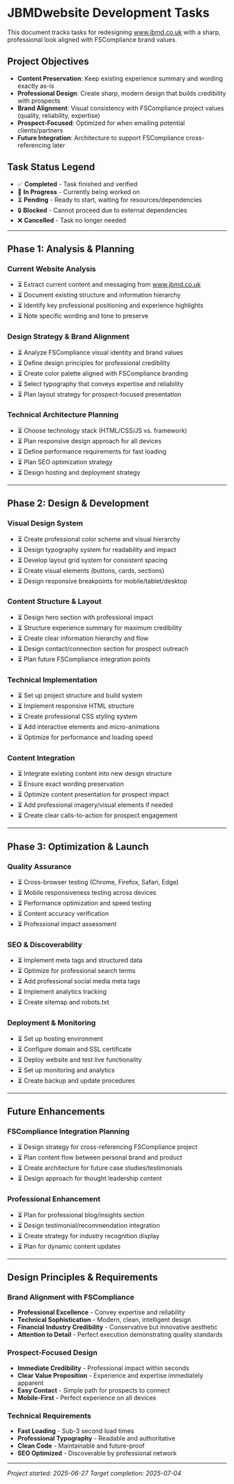 # JBMDwebsite Development Tasks

This document tracks tasks for redesigning www.jbmd.co.uk with a sharp, professional look aligned with FSCompliance brand values.

## Project Objectives

- **Content Preservation**: Keep existing experience summary and wording exactly as-is
- **Professional Design**: Create sharp, modern design that builds credibility with prospects
- **Brand Alignment**: Visual consistency with FSCompliance project values (quality, reliability, expertise)
- **Prospect-Focused**: Optimized for when emailing potential clients/partners
- **Future Integration**: Architecture to support FSCompliance cross-referencing later

## Task Status Legend
- ✅ **Completed** - Task finished and verified
- 🔄 **In Progress** - Currently being worked on  
- ⏳ **Pending** - Ready to start, waiting for resources/dependencies
- 🔒 **Blocked** - Cannot proceed due to external dependencies
- ❌ **Cancelled** - Task no longer needed

---

## Phase 1: Analysis & Planning

### Current Website Analysis
- ⏳ Extract current content and messaging from www.jbmd.co.uk
- ⏳ Document existing structure and information hierarchy
- ⏳ Identify key professional positioning and experience highlights
- ⏳ Note specific wording and tone to preserve

### Design Strategy & Brand Alignment
- ⏳ Analyze FSCompliance visual identity and brand values
- ⏳ Define design principles for professional credibility
- ⏳ Create color palette aligned with FSCompliance branding
- ⏳ Select typography that conveys expertise and reliability
- ⏳ Plan layout strategy for prospect-focused presentation

### Technical Architecture Planning
- ⏳ Choose technology stack (HTML/CSS/JS vs. framework)
- ⏳ Plan responsive design approach for all devices
- ⏳ Define performance requirements for fast loading
- ⏳ Plan SEO optimization strategy
- ⏳ Design hosting and deployment strategy

---

## Phase 2: Design & Development

### Visual Design System
- ⏳ Create professional color scheme and visual hierarchy
- ⏳ Design typography system for readability and impact
- ⏳ Develop layout grid system for consistent spacing
- ⏳ Create visual elements (buttons, cards, sections)
- ⏳ Design responsive breakpoints for mobile/tablet/desktop

### Content Structure & Layout
- ⏳ Design hero section with professional impact
- ⏳ Structure experience summary for maximum credibility
- ⏳ Create clear information hierarchy and flow
- ⏳ Design contact/connection section for prospect outreach
- ⏳ Plan future FSCompliance integration points

### Technical Implementation
- ⏳ Set up project structure and build system
- ⏳ Implement responsive HTML structure
- ⏳ Create professional CSS styling system
- ⏳ Add interactive elements and micro-animations
- ⏳ Optimize for performance and loading speed

### Content Integration
- ⏳ Integrate existing content into new design structure
- ⏳ Ensure exact wording preservation
- ⏳ Optimize content presentation for prospect impact
- ⏳ Add professional imagery/visual elements if needed
- ⏳ Create clear calls-to-action for prospect engagement

---

## Phase 3: Optimization & Launch

### Quality Assurance
- ⏳ Cross-browser testing (Chrome, Firefox, Safari, Edge)
- ⏳ Mobile responsiveness testing across devices
- ⏳ Performance optimization and speed testing
- ⏳ Content accuracy verification
- ⏳ Professional impact assessment

### SEO & Discoverability
- ⏳ Implement meta tags and structured data
- ⏳ Optimize for professional search terms
- ⏳ Add professional social media meta tags
- ⏳ Implement analytics tracking
- ⏳ Create sitemap and robots.txt

### Deployment & Monitoring
- ⏳ Set up hosting environment
- ⏳ Configure domain and SSL certificate
- ⏳ Deploy website and test live functionality
- ⏳ Set up monitoring and analytics
- ⏳ Create backup and update procedures

---

## Future Enhancements

### FSCompliance Integration Planning
- ⏳ Design strategy for cross-referencing FSCompliance project
- ⏳ Plan content flow between personal brand and product
- ⏳ Create architecture for future case studies/testimonials
- ⏳ Design approach for thought leadership content

### Professional Enhancement
- ⏳ Plan for professional blog/insights section
- ⏳ Design testimonial/recommendation integration
- ⏳ Create strategy for industry recognition display
- ⏳ Plan for dynamic content updates

---

## Design Principles & Requirements

### Brand Alignment with FSCompliance
- **Professional Excellence** - Convey expertise and reliability
- **Technical Sophistication** - Modern, clean, intelligent design  
- **Financial Industry Credibility** - Conservative but innovative aesthetic
- **Attention to Detail** - Perfect execution demonstrating quality standards

### Prospect-Focused Design
- **Immediate Credibility** - Professional impact within seconds
- **Clear Value Proposition** - Experience and expertise immediately apparent
- **Easy Contact** - Simple path for prospects to connect
- **Mobile-First** - Perfect experience on all devices

### Technical Requirements
- **Fast Loading** - Sub-3 second load times
- **Professional Typography** - Readable and authoritative
- **Clean Code** - Maintainable and future-proof
- **SEO Optimized** - Discoverable by professional network

---

*Project started: 2025-06-27*
*Target completion: 2025-07-04*